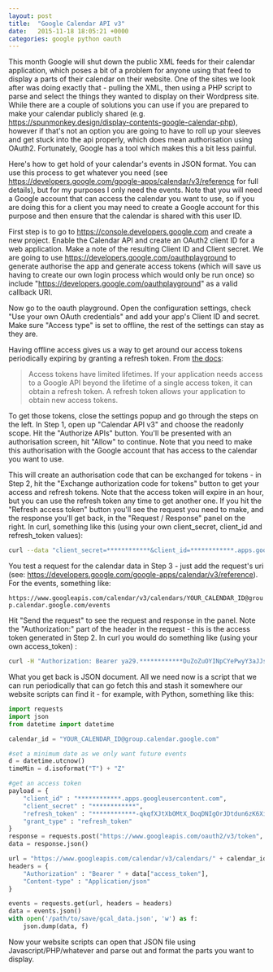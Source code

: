 ```yaml
---
layout: post
title:  "Google Calendar API v3"
date:   2015-11-18 18:05:21 +0000
categories: google python oauth
---
```

This month Google will shut down the public XML feeds for their calendar application, which poses a bit of a problem for anyone using that feed to display a parts of their calendar on their website. One of the sites we look after was doing exactly that - pulling the XML, then using a PHP script to parse and select the things they wanted to display on their Wordpress site. While there are a couple of solutions you can use if you are prepared to make your calendar publicly shared (e.g. https://spunmonkey.design/display-contents-google-calendar-php), however if that's not an option you are going to have to roll up your sleeves and get stuck into the api properly, which does mean authorisation using OAuth2. Fortunately, Google has a tool which makes this a bit less painful.

Here's how to get hold of your calendar's events in JSON format. You can use this process to get whatever you need (see https://developers.google.com/google-apps/calendar/v3/reference for full details), but for my purposes I only need the events. Note that you will need a Google account that can access the calendar you want to use, so if you are doing this for a client you may need to create a Google account for this purpose and then ensure that the calendar is shared with this user ID.

First step is to go to https://console.developers.google.com and create a new project. Enable the Calendar API and create an OAuth2 client ID for a web application. Make a note of the resulting Client ID and Client secret. We are going to use https://developers.google.com/oauthplayground to generate authorise the app and generate access tokens (which will save us having to create our own login process which would only be run once) so include "https://developers.google.com/oauthplayground" as a valid callback URI.

Now go to the oauth playground. Open the configuration settings, check "Use your own OAuth credentials" and add your app's Client ID and secret. Make sure "Access type" is set to offline, the rest of the settings can stay as they are.

Having offline access gives us a way to get around our access tokens periodically expiring by granting a refresh token. From [the docs](https://developers.google.com/identity/protocols/OAuth2):

> Access tokens have limited lifetimes. If your application needs access to a Google API beyond the lifetime of a single access token, it can obtain a refresh token. A refresh token allows your application to obtain new access tokens.

To get those tokens, close the settings popup and go through the steps on the left. In Step 1, open up "Calendar API v3" and choose the readonly scope. Hit the "Authorize APIs" button. You'll be presented with an authorisation screen, hit "Allow" to continue. Note that you need to make this authorisation with the Google account that has access to the calendar you want to use.

This will create an authorisation code that can be exchanged for tokens - in Step 2, hit the "Exchange authorization code for tokens" button to get your access and refresh tokens. Note that the access token will expire in an hour, but you can use the refresh token any time to get another one. If you hit the "Refresh access token" button you'll see the request you need to make, and the response you'll get back, in the "Request / Response" panel on the right. In curl, something like this (using your own client_secret, client_id and refresh_token values):

```sh
curl --data "client_secret=************&client_id=************.apps.googleusercontent.com&refresh_token=************_lJvSJLWR3akiL8KibbErbwF6Tyb5Z4rHBactUREZofsF9C7PrpE-j&grant_type=refresh_token" https://www.googleapis.com/oauth2/v3/token
```

You test a request for the calendar data in Step 3 - just add the request's uri (see: https://developers.google.com/google-apps/calendar/v3/reference). For the events, something like:

`https://www.googleapis.com/calendar/v3/calendars/YOUR_CALENDAR_ID@group.calendar.google.com/events`

Hit "Send the request" to see the request and response in the panel. Note the "Authorization:" part of the header in the request - this is the access token generated in Step 2. In curl you would do something like (using your own access_token) :

```sh
curl -H "Authorization: Bearer ya29.************DuZoZuOYINpCYePwyY3aJJsJHnUM-y-CCoLkykApHTdm2cElnlk0MHDHJ" https://www.googleapis.com/calendar/v3/calendars/YOUR_CALENDAR_ID@group.calendar.google.com/events
```

What you get back is JSON document. All we need now is a script that we can run periodically that can go fetch this and stash it somewhere our website scripts can find it - for example, with Python, something like this:

```python
import requests
import json
from datetime import datetime

calendar_id = "YOUR_CALENDAR_ID@group.calendar.google.com"

#set a minimum date as we only want future events
d = datetime.utcnow()
timeMin = d.isoformat("T") + "Z"

#get an access token
payload = {
    "client_id" : "************.apps.googleusercontent.com",
    "client_secret" : "************",
    "refresh_token" : "************-qkqfXJtXbOMtX_DoqDNIgOrJDtdun6zK6XiATCKT",
    "grant_type" : "refresh_token"
}
response = requests.post("https://www.googleapis.com/oauth2/v3/token", data = payload)
data = response.json()

url = "https://www.googleapis.com/calendar/v3/calendars/" + calendar_id + "/events?timeMin=" + timeMin + "&orderBy=startTime&singleEvents=True&futureEvents=True&sortOrder=a"
headers = {
    "Authorization" : "Bearer " + data["access_token"],
    "Content-type" : "Application/json"
}

events = requests.get(url, headers = headers)
data = events.json()
with open('/path/to/save/gcal_data.json', 'w') as f:
    json.dump(data, f)
```

Now your website scripts can open that JSON file using Javascript/PHP/whatever and parse out and format the parts you want to display.
